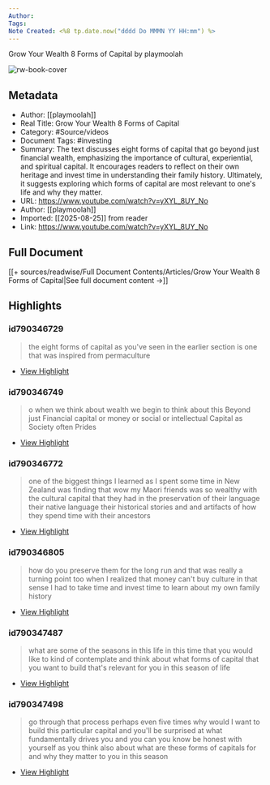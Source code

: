 ```yaml
---
Author: 
Tags:
Note Created: <%8 tp.date.now("dddd Do MMMN YY HH:mm") %>
---
```

Grow Your Wealth 8 Forms of Capital by playmoolah

![rw-book-cover](https://i.ytimg.com/vi/yXYL_8UY_No/maxresdefault.jpg?sqp=-oaymwEmCIAKENAF8quKqQMa8AEB-AH-CYAC0AWKAgwIABABGEsgYChlMA8=&rs=AOn4CLBuOeA5eGTf1EpdlXPDdksTaPzc2A)

## Metadata
- Author: [[playmoolah]]
- Real Title: Grow Your Wealth 8 Forms of Capital
- Category: #Source/videos
- Document Tags:  #investing 
- Summary: The text discusses eight forms of capital that go beyond just financial wealth, emphasizing the importance of cultural, experiential, and spiritual capital. It encourages readers to reflect on their own heritage and invest time in understanding their family history. Ultimately, it suggests exploring which forms of capital are most relevant to one's life and why they matter.
- URL: https://www.youtube.com/watch?v=yXYL_8UY_No
- Author: [[playmoolah]]
- Imported: [[2025-08-25]] from reader
- Link: https://www.youtube.com/watch?v=yXYL_8UY_No

## Full Document
[[+ sources/readwise/Full Document Contents/Articles/Grow Your Wealth 8 Forms of Capital|See full document content →]]

## Highlights
### id790346729

> the eight forms of capital as you've seen in the earlier section is one that was inspired from permaculture

 * [View Highlight](https://read.readwise.io/read/01j8ky441z546j69tv7sry3qvq)
### id790346749

> o when we think about wealth we begin to think about this Beyond just Financial capital or money or social or intellectual Capital as Society often Prides

 * [View Highlight](https://read.readwise.io/read/01j8ky4wxm7h3h55xtsy9kg8w0)
### id790346772

> one of the biggest things I learned as I spent some time in New Zealand was finding that wow my Maori friends was so wealthy with the cultural capital that they had in the preservation of their language their native language their historical stories and and artifacts of how they spend time with their ancestors

 * [View Highlight](https://read.readwise.io/read/01j8ky5erza2v4j6kcsxdpv08p)
### id790346805

> how do you preserve them for the long run and that was really a turning point too when I realized that money can't buy culture in that sense I had to take time and invest time to learn about my own family history

 * [View Highlight](https://read.readwise.io/read/01j8ky6a5wvqnyp5wdx9dqw08z)
### id790347487

> what are some of the seasons in this life in this time that you would like to kind of contemplate and think about what forms of capital that you want to build that's relevant for you in this season of life

 * [View Highlight](https://read.readwise.io/read/01j8ky75jev3rqybeyt9m6hd56)
### id790347498

> go through that process perhaps even five times why would I want to build this particular capital and you'll be surprised at what fundamentally drives you and you can you know be honest with yourself as you think also about what are these forms of capitals for and why they matter to you in this season

 * [View Highlight](https://read.readwise.io/read/01j8ky7kxyyq3rxqha12hgp2bg)
